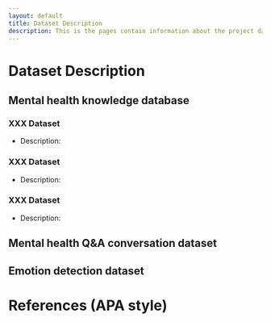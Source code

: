 ```yaml
---
layout: default
title: Dataset Description
description: This is the pages contain information about the project dataset
---
```

# Dataset Description
## Mental health knowledge database

### XXX Dataset
* Description:
### XXX Dataset
* Description:
### XXX Dataset
* Description:

## Mental health Q&A conversation dataset
## Emotion detection dataset

# References (APA style)

